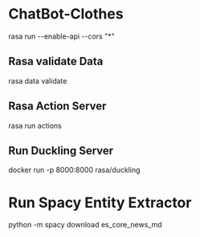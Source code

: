 # ChatBot-Clothes

rasa run --enable-api --cors "*"

## Rasa validate Data
rasa data validate

## Rasa Action Server
rasa run actions 

## Run Duckling Server
docker run -p 8000:8000 rasa/duckling

# Run Spacy Entity Extractor
python -m spacy download es_core_news_md